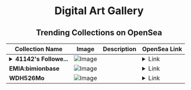 <div align="center">

# Digital Art Gallery

## Trending Collections on OpenSea

| Collection Name                       | Image                                                                                     | Description                       | OpenSea Link                                                                                          |
|---------------------------------------|-------------------------------------------------------------------------------------------|-----------------------------------|--------------------------------------------------------------------------------------------------------|
| **<details><summary>41142's Followe...</summary>41142's Follower</details>** | ![Image](https://i.seadn.io/s/raw/files/19f9f090920392cc3650cbdf4361755b.png?w=500&auto=format?w=200&auto=format) |  | <details><summary>Link</summary>[41142's Follower](https://opensea.io/collection/41142-s-follower)</details> |
| **EMIA:bimionbase** | ![Image](https://raw.seadn.io/files/59bfcc6fc1f7dad187a60e7895257f9b.svg?w=200&auto=format) |  | <details><summary>Link</summary>[EMIA:bimionbase](https://opensea.io/collection/emia-bimionbase)</details> |
| **WDH526Mo** | ![Image](https://i.seadn.io/s/raw/files/b3e45aa63aaeecfe79a914e139ab7351.png?w=500&auto=format?w=200&auto=format) |  | <details><summary>Link</summary>[WDH526Mo](https://opensea.io/collection/wdh526mo)</details> |

</div>